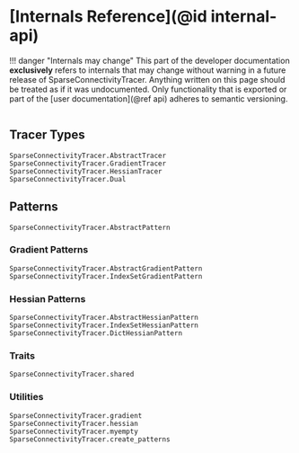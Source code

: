 # [Internals Reference](@id internal-api)

!!! danger "Internals may change"
    This part of the developer documentation **exclusively** refers to internals that may change without warning in a future release of SparseConnectivityTracer.
    Anything written on this page should be treated as if it was undocumented.
    Only functionality that is exported or part of the [user documentation](@ref api) adheres to semantic versioning.


```@index
```

## Tracer Types

```@docs
SparseConnectivityTracer.AbstractTracer
SparseConnectivityTracer.GradientTracer
SparseConnectivityTracer.HessianTracer
SparseConnectivityTracer.Dual
```

## Patterns

```@docs
SparseConnectivityTracer.AbstractPattern
```

### Gradient Patterns

```@docs
SparseConnectivityTracer.AbstractGradientPattern
SparseConnectivityTracer.IndexSetGradientPattern
```

### Hessian Patterns

```@docs
SparseConnectivityTracer.AbstractHessianPattern
SparseConnectivityTracer.IndexSetHessianPattern
SparseConnectivityTracer.DictHessianPattern
```

### Traits

```@docs
SparseConnectivityTracer.shared
```

### Utilities

```@docs
SparseConnectivityTracer.gradient
SparseConnectivityTracer.hessian
SparseConnectivityTracer.myempty
SparseConnectivityTracer.create_patterns
```